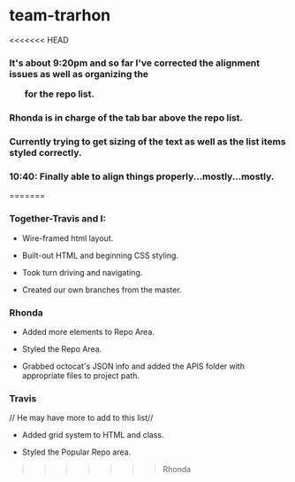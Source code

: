 # team-trarhon

<<<<<<< HEAD
### It's about 9:20pm and so far I've corrected the alignment issues as well as organizing the <ul> for the repo list.
### Rhonda is in charge of the tab bar above the repo list.  
### Currently trying to get sizing of the text as well as the list items styled correctly.  
### 10:40: Finally able to align things properly...mostly...mostly.  
=======
### Together-Travis and I:

* Wire-framed html layout.

* Built-out HTML and beginning CSS      styling.

* Took turn driving and navigating.

* Created our own branches from the master.

### Rhonda

* Added more elements to Repo Area.

* Styled the Repo Area.

* Grabbed octocat's JSON info and added the APIS folder with appropriate files to project path.

### Travis
// He may have more to add to this list//

* Added grid system to HTML and class.

* Styled the Popular Repo area.
>>>>>>> Rhonda
